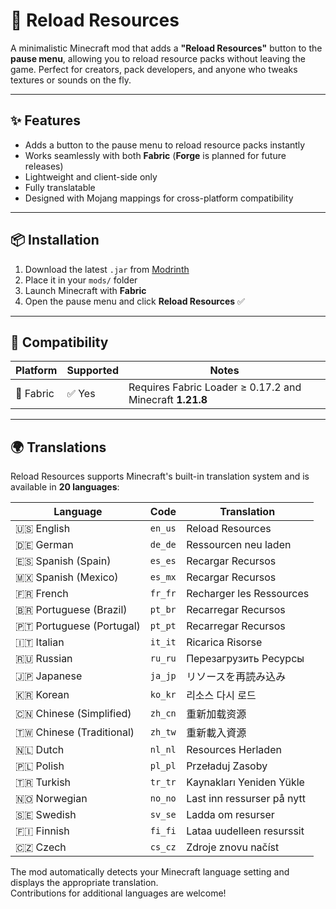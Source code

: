 # 🔁 Reload Resources

A minimalistic Minecraft mod that adds a **"Reload Resources"** button to the **pause menu**, allowing you to reload resource packs without leaving the game. Perfect for creators, pack developers, and anyone who tweaks textures or sounds on the fly.

---

## ✨ Features

- Adds a button to the pause menu to reload resource packs instantly
- Works seamlessly with both **Fabric** (**Forge** is planned for future releases)
- Lightweight and client-side only
- Fully translatable
- Designed with Mojang mappings for cross-platform compatibility

---

## 📦 Installation

1. Download the latest `.jar` from [Modrinth](https://modrinth.com/mod/reloadresources)
2. Place it in your `mods/` folder
3. Launch Minecraft with **Fabric**
4. Open the pause menu and click **Reload Resources** ✅

---

## 🧪 Compatibility

| Platform  | Supported | Notes                                                    |
|-----------|-----------|----------------------------------------------------------|
| 🧵 Fabric | ✅ Yes     | Requires Fabric Loader ≥ 0.17.2 and Minecraft **1.21.8** |

---

## 🌍 Translations

Reload Resources supports Minecraft's built-in translation system and is available in **20 languages**:

| Language | Code | Translation |
|----------|------|-------------|
| 🇺🇸 English | `en_us` | Reload Resources |
| 🇩🇪 German | `de_de` | Ressourcen neu laden |
| 🇪🇸 Spanish (Spain) | `es_es` | Recargar Recursos |
| 🇲🇽 Spanish (Mexico) | `es_mx` | Recargar Recursos |
| 🇫🇷 French | `fr_fr` | Recharger les Ressources |
| 🇧🇷 Portuguese (Brazil) | `pt_br` | Recarregar Recursos |
| 🇵🇹 Portuguese (Portugal) | `pt_pt` | Recarregar Recursos |
| 🇮🇹 Italian | `it_it` | Ricarica Risorse |
| 🇷🇺 Russian | `ru_ru` | Перезагрузить Ресурсы |
| 🇯🇵 Japanese | `ja_jp` | リソースを再読み込み |
| 🇰🇷 Korean | `ko_kr` | 리소스 다시 로드 |
| 🇨🇳 Chinese (Simplified) | `zh_cn` | 重新加载资源 |
| 🇹🇼 Chinese (Traditional) | `zh_tw` | 重新載入資源 |
| 🇳🇱 Dutch | `nl_nl` | Resources Herladen |
| 🇵🇱 Polish | `pl_pl` | Przeładuj Zasoby |
| 🇹🇷 Turkish | `tr_tr` | Kaynakları Yeniden Yükle |
| 🇳🇴 Norwegian | `no_no` | Last inn ressurser på nytt |
| 🇸🇪 Swedish | `sv_se` | Ladda om resurser |
| 🇫🇮 Finnish | `fi_fi` | Lataa uudelleen resurssit |
| 🇨🇿 Czech | `cs_cz` | Zdroje znovu načíst |

The mod automatically detects your Minecraft language setting and displays the appropriate translation.  
Contributions for additional languages are welcome!